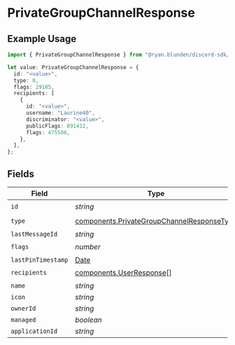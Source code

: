 # PrivateGroupChannelResponse

## Example Usage

```typescript
import { PrivateGroupChannelResponse } from "@ryan.blunden/discord-sdk/models/components";

let value: PrivateGroupChannelResponse = {
  id: "<value>",
  type: 0,
  flags: 29105,
  recipients: [
    {
      id: "<value>",
      username: "Laurine40",
      discriminator: "<value>",
      publicFlags: 891412,
      flags: 475506,
    },
  ],
};
```

## Fields

| Field                                                                                                    | Type                                                                                                     | Required                                                                                                 | Description                                                                                              |
| -------------------------------------------------------------------------------------------------------- | -------------------------------------------------------------------------------------------------------- | -------------------------------------------------------------------------------------------------------- | -------------------------------------------------------------------------------------------------------- |
| `id`                                                                                                     | *string*                                                                                                 | :heavy_check_mark:                                                                                       | N/A                                                                                                      |
| `type`                                                                                                   | [components.PrivateGroupChannelResponseType](../../models/components/privategroupchannelresponsetype.md) | :heavy_check_mark:                                                                                       | N/A                                                                                                      |
| `lastMessageId`                                                                                          | *string*                                                                                                 | :heavy_minus_sign:                                                                                       | N/A                                                                                                      |
| `flags`                                                                                                  | *number*                                                                                                 | :heavy_check_mark:                                                                                       | N/A                                                                                                      |
| `lastPinTimestamp`                                                                                       | [Date](https://developer.mozilla.org/en-US/docs/Web/JavaScript/Reference/Global_Objects/Date)            | :heavy_minus_sign:                                                                                       | N/A                                                                                                      |
| `recipients`                                                                                             | [components.UserResponse](../../models/components/userresponse.md)[]                                     | :heavy_check_mark:                                                                                       | N/A                                                                                                      |
| `name`                                                                                                   | *string*                                                                                                 | :heavy_minus_sign:                                                                                       | N/A                                                                                                      |
| `icon`                                                                                                   | *string*                                                                                                 | :heavy_minus_sign:                                                                                       | N/A                                                                                                      |
| `ownerId`                                                                                                | *string*                                                                                                 | :heavy_minus_sign:                                                                                       | N/A                                                                                                      |
| `managed`                                                                                                | *boolean*                                                                                                | :heavy_minus_sign:                                                                                       | N/A                                                                                                      |
| `applicationId`                                                                                          | *string*                                                                                                 | :heavy_minus_sign:                                                                                       | N/A                                                                                                      |